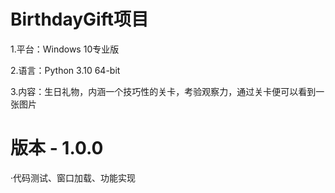 # BirthdayGift项目

1.平台：Windows 10专业版

2.语言：Python 3.10 64-bit

3.内容：生日礼物，内涵一个技巧性的关卡，考验观察力，通过关卡便可以看到一张图片

# 版本 - 1.0.0
  ·代码测试、窗口加载、功能实现
